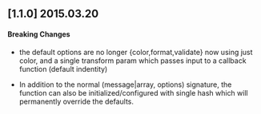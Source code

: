 ## [1.1.0] 2015.03.20

#### Breaking Changes

+ the default options are no longer {color,format,validate}
  now using just color, and a single transform param
  which passes input to a callback function 
  (default indentity)
  
+ In addition to the normal (message|array<message>, options)
  signature, the function can also be initialized/configured
  with single hash which will permanently override the defaults.

